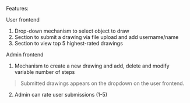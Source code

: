 Features:

User frontend
1. Drop-down mechanism to select object to draw
2. Section to submit a drawing via file upload and add username/name
3. Section to view top 5 highest-rated drawings

Admin frontend
1. Mechanism to create a new drawing and add, delete and modify variable number of steps
> Submitted drawings appears on the dropdown on the user frontend. 
2. Admin can rate user submissions (1-5)

